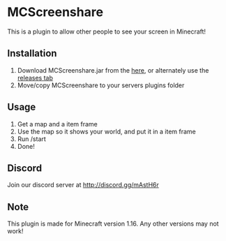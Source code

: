 # MCScreenshare
This is a plugin to allow other people to see your screen in Minecraft!
## Installation
1. Download MCScreenshare.jar from the [here](https://blueburgerstdd.github.io/mcscreenshare/downloadlatest), or alternately use the [releases tab](https://github.com/MorganAnkan/MCScreenshare/releases/)
2. Move/copy MCScreenshare to your servers plugins folder
## Usage
1. Get a map and a item frame
2. Use the map so it shows your world, and put it in a item frame
3. Run /start <fps>
4. Done!
  
## Discord
Join our discord server at http://discord.gg/mAstH6r

## Note
This plugin is made for Minecraft version 1.16. Any other versions may not work!
